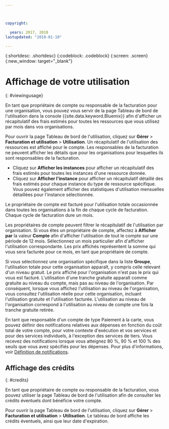 ```yaml
---



copyright:

  years: 2017, 2018
lastupdated: "2018-01-10"

---
```


{:shortdesc: .shortdesc}
{:codeblock: .codeblock}
{:screen: .screen}
{:new_window: target="_blank"}

# Affichage de votre utilisation
{: #viewingusage}

En tant que propriétaire de compte ou responsable de la facturation pour une organisation, vous pouvez vous servir de la page Tableau de bord de l'utilisation dans la console {{site.data.keyword.Bluemix}} afin d'afficher un récapitulatif des frais estimés pour toutes les ressources que vous utilisez par mois dans vos organisations. 

Pour ouvrir la page Tableau de bord de l'utilisation, cliquez sur **Gérer** > **Facturation et utilisation** > **Utilisation**. Un récapitulatif de l'utilisation des ressources est affiché pour le compte. Les responsables de la facturation ne peuvent afficher les détails que pour les organisations pour lesquelles ils sont responsables de la
facturation.

   * Cliquez sur **Afficher les instances** pour afficher un récapitulatif des frais estimés pour toutes les instances d'une ressource donnée. 
   * Cliquez sur **Afficher l'instance** pour afficher un récapitulatif détaillé des frais estimés pour chaque instance du type de ressource spécifique. Vous pouvez également afficher des statistiques d'utilisation mensuelles détaillées pour l'instance sélectionnée. 

Le propriétaire de compte est facturé pour l'utilisation totale occasionnée dans toutes les organisations à la fin de chaque cycle de
facturation. Chaque
cycle de facturation dure un mois.

Les propriétaires de compte peuvent filtrer le récapitulatif de l'utilisation par organisation. Si vous êtes un propriétaire de compte, affectez à **Afficher par** la valeur **Compte** afin d'afficher l'utilisation de tout le compte sur une période de 12 mois. Sélectionnez un mois particulier afin d'afficher l'utilisation correspondante.  Les prix affichés représentent la somme qui
vous sera facturée pour ce mois, en tant que propriétaire de compte.

Si vous sélectionnez une organisation spécifique dans la liste **Groupe**, l'utilisation totale pour cette organisation apparaît, y compris celle relevant d'un niveau gratuit. Le prix affiché pour l'organisation n'est pas le prix qui vous est facturé. L'utilisation d'une tranche gratuite apparaît comme gratuite au niveau du compte, mais pas au niveau de l'organisation. Par conséquent, lorsque
vous affichez l'utilisation au niveau de l'organisation, vous consultez l'utilisation réelle pour cette organisation, incluant l'utilisation
gratuite et l'utilisation facturée. L'utilisation au niveau de l'organisation correspond à l'utilisation au niveau de compte une fois la
tranche gratuite retirée.

En tant que responsable d'un compte de type Paiement à la carte, vous pouvez définir des notifications relatives aux dépenses en fonction du coût
total de votre compte, pour votre contexte d'exécution et vos services et pour des services individuels, à l'exception des services de tiers. Vous recevez des
notifications lorsque vous atteignez 80 %, 90 % et 100 % des seuils que vous avez spécifiés pour les dépenses. Pour plus d'informations, voir [Définition de notifications](/docs/account/notifications.html).

## Affichage des crédits
{: #credits}

En tant que propriétaire de compte ou responsable de la facturation, vous pouvez utiliser la page Tableau de bord de l'utilisation afin de consulter les crédits éventuels dont bénéficie votre compte.

Pour ouvrir la page Tableau de bord de l'utilisation, cliquez sur **Gérer** > **Facturation et utilisation** > **Utilisation**. Le tableau de bord affiche les crédits éventuels, ainsi que leur date d'expiration.
